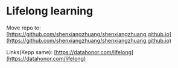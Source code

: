 # Lifelong learning


Move repo to: [https://github.com/shenxiangzhuang/shenxiangzhuang.github.io](https://github.com/shenxiangzhuang/shenxiangzhuang.github.io)

Links(Kepp same): [https://datahonor.com/lifelong](https://datahonor.com/lifelong)
